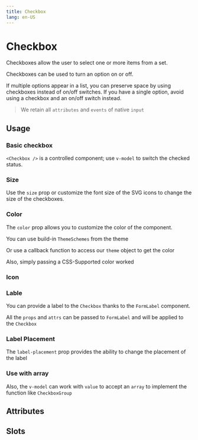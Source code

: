 ```yaml
---
title: Checkbox
lang: en-US
---
```


<script setup lang="ts">
  import props from "../../../example/checkbox/description/en-props.ts";
  import slots from "../../../example/checkbox/description/en-slots.ts";
</script>

# Checkbox

Checkboxes allow the user to select one or more items from a set.

Checkboxes can be used to turn an option on or off.

If multiple options appear in a list, you can preserve space by using checkboxes instead of on/off switches. If you have a single option, avoid using a checkbox and an on/off switch instead.

> We retain all `attributes` and `events` of native `input`


## Usage

### Basic checkbox

`<Checkbox />` is a controlled component; use `v-model` to switch the checked status.
<demo src="../../../example/checkbox/basic.vue" preview="[8-11]" />

### Size

Use the `size` prop or customize the font size of the SVG icons to change the size of the checkboxes.
<demo src="../../../example/checkbox/size.vue" preview="[8-10]" />

### Color

The `color` prop allows you to customize the color of the component.
<demo src="../../../example/checkbox/color.vue" />

You can use build-in `ThemeSchemes` from the theme

Or use a callback function to access our `theme` object to get the color

Also, simply passing a CSS-Supported color worked

### Icon

<demo src="../../../example/checkbox/icon.vue" preview="[12-15]" />

### Lable

You can provide a label to the `Checkbox` thanks to the `FormLabel` component.

All the `props` and `attrs` can be passed to `FormLabel` and will be applied to the `Checkbox`
<demo src="../../../example/checkbox/label.vue" />

### Label Placement

The `label-placement` prop provides the ability to change the placement of the label
<demo src="../../../example/checkbox/label-placement.vue" />

### Use with array

Also, the `v-model` can work with `value` to accept an `array` to implement the function like `CheckboxGroup`
<demo src="../../../example/checkbox/multiple.vue" />


## Attributes

<data-table type="props" lang="en" :data="props" />


## Slots

<data-table type="slots" lang="en" :data="slots" />
